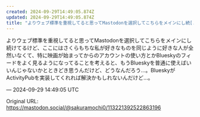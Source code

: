 ```yaml
---
created: 2024-09-29T14:49:05.874Z
updated: 2024-09-29T14:49:05.874Z
title: "よりウェブ標準を重視してると思ってMastodonを選択してこちらをメインにし続[...]"
---
```


<p>よりウェブ標準を重視してると思ってMastodonを選択してこちらをメインにし続けてるけど、ここにはさくらもちな私が好きなものを同じように好きな人が全然いなくて、特に映画が始まってからのアカウントの使い方とかBlueskyのフィードをよく見るようになってることを考えると、もうBlueskyを普通に使えばいいんじゃないかとときどき思うんだけど、どうなんだろう…。BlueskyがActivityPubを実装してくれれば解決かもしれないんだけど…。</p>

&mdash; 2024-09-29 14:49:05 UTC

Original URL: https://mastodon.social/@sakuramochi0/113221392522863196
